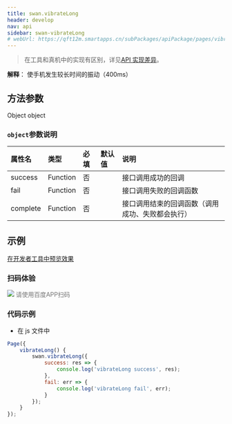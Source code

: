 ```yaml
---
title: swan.vibrateLong
header: develop
nav: api
sidebar: swan-vibrateLong
# webUrl: https://qft12m.smartapps.cn/subPackages/apiPackage/pages/vibrate/vibrate
---
```



 

> 在工具和真机中的实现有区别，详见[API 实现差异](https://smartprogram.baidu.com/docs/develop/devtools/diff/)。

**解释**： 使手机发生较长时间的振动（400ms）

  

## 方法参数 

Object object

### `object`参数说明  

|属性名 |类型  |必填 | 默认值 |说明|
|:---- |:---- |:---- |:----|:----|
|success| Function  |  否  | |接口调用成功的回调|
|fail  |  Function  |  否 | | 接口调用失败的回调函数|
|complete  |  Function |   否 | | 接口调用结束的回调函数（调用成功、失败都会执行）|

## 示例
<a href="swanide://fragment/e87388ef787854a02ca900c6c28307dd1569483846383" title="在开发者工具中预览效果" target="_self">在开发者工具中预览效果</a>


### 扫码体验

<div class='scan-code-container'>
    <img src="https://b.bdstatic.com/miniapp/assets/images/doc_demo/vibrate.png" class="demo-qrcode-image" />
    <font color=#777 12px>请使用百度APP扫码</font>
</div>


###  代码示例 




* 在 js 文件中

```js
Page({
    vibrateLong() {
        swan.vibrateLong({
            success: res => {
                console.log('vibrateLong success', res);
            },
            fail: err => {
                console.log('vibrateLong fail', err);
            }
        });
    }
});
```


